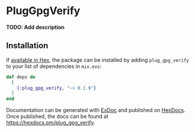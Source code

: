 # PlugGpgVerify

**TODO: Add description**

## Installation

If [available in Hex](https://hex.pm/docs/publish), the package can be installed
by adding `plug_gpg_verify` to your list of dependencies in `mix.exs`:

```elixir
def deps do
  [
    {:plug_gpg_verify, "~> 0.1.0"}
  ]
end
```

Documentation can be generated with [ExDoc](https://github.com/elixir-lang/ex_doc)
and published on [HexDocs](https://hexdocs.pm). Once published, the docs can
be found at <https://hexdocs.pm/plug_gpg_verify>.

